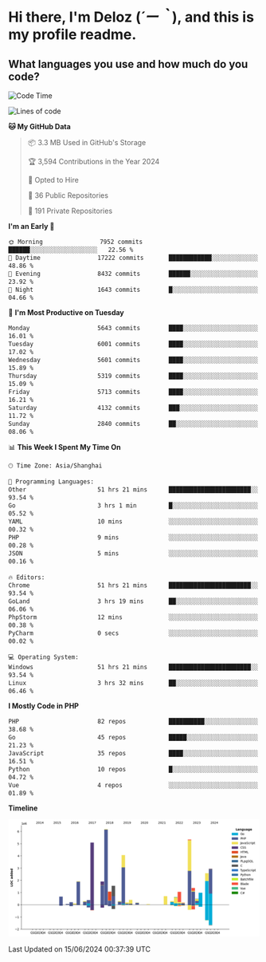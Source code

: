 # **Hi there, I'm Deloz (*´ー｀*), and this is my profile readme.**

## **What languages you use and how much do you code?**

<!--START_SECTION:waka-->
![Code Time](http://img.shields.io/badge/Code%20Time-4%2C207%20hrs%204%20mins-blue)

![Lines of code](https://img.shields.io/badge/From%20Hello%20World%20I%27ve%20Written-40.9%20million%20lines%20of%20code-blue)

**🐱 My GitHub Data** 

> 📦 3.3 MB Used in GitHub's Storage 
 > 
> 🏆 3,594 Contributions in the Year 2024
 > 
> 💼 Opted to Hire
 > 
> 📜 36 Public Repositories 
 > 
> 🔑 191 Private Repositories 
 > 
**I'm an Early 🐤** 

```text
🌞 Morning                7952 commits        ██████░░░░░░░░░░░░░░░░░░░   22.56 % 
🌆 Daytime                17222 commits       ████████████░░░░░░░░░░░░░   48.86 % 
🌃 Evening                8432 commits        ██████░░░░░░░░░░░░░░░░░░░   23.92 % 
🌙 Night                  1643 commits        █░░░░░░░░░░░░░░░░░░░░░░░░   04.66 % 
```
📅 **I'm Most Productive on Tuesday** 

```text
Monday                   5643 commits        ████░░░░░░░░░░░░░░░░░░░░░   16.01 % 
Tuesday                  6001 commits        ████░░░░░░░░░░░░░░░░░░░░░   17.02 % 
Wednesday                5601 commits        ████░░░░░░░░░░░░░░░░░░░░░   15.89 % 
Thursday                 5319 commits        ████░░░░░░░░░░░░░░░░░░░░░   15.09 % 
Friday                   5713 commits        ████░░░░░░░░░░░░░░░░░░░░░   16.21 % 
Saturday                 4132 commits        ███░░░░░░░░░░░░░░░░░░░░░░   11.72 % 
Sunday                   2840 commits        ██░░░░░░░░░░░░░░░░░░░░░░░   08.06 % 
```


📊 **This Week I Spent My Time On** 

```text
🕑︎ Time Zone: Asia/Shanghai

💬 Programming Languages: 
Other                    51 hrs 21 mins      ███████████████████████░░   93.54 % 
Go                       3 hrs 1 min         █░░░░░░░░░░░░░░░░░░░░░░░░   05.52 % 
YAML                     10 mins             ░░░░░░░░░░░░░░░░░░░░░░░░░   00.32 % 
PHP                      9 mins              ░░░░░░░░░░░░░░░░░░░░░░░░░   00.28 % 
JSON                     5 mins              ░░░░░░░░░░░░░░░░░░░░░░░░░   00.16 % 

🔥 Editors: 
Chrome                   51 hrs 21 mins      ███████████████████████░░   93.54 % 
GoLand                   3 hrs 19 mins       ██░░░░░░░░░░░░░░░░░░░░░░░   06.06 % 
PhpStorm                 12 mins             ░░░░░░░░░░░░░░░░░░░░░░░░░   00.38 % 
PyCharm                  0 secs              ░░░░░░░░░░░░░░░░░░░░░░░░░   00.02 % 

💻 Operating System: 
Windows                  51 hrs 21 mins      ███████████████████████░░   93.54 % 
Linux                    3 hrs 32 mins       ██░░░░░░░░░░░░░░░░░░░░░░░   06.46 % 
```

**I Mostly Code in PHP** 

```text
PHP                      82 repos            ██████████░░░░░░░░░░░░░░░   38.68 % 
Go                       45 repos            █████░░░░░░░░░░░░░░░░░░░░   21.23 % 
JavaScript               35 repos            ████░░░░░░░░░░░░░░░░░░░░░   16.51 % 
Python                   10 repos            █░░░░░░░░░░░░░░░░░░░░░░░░   04.72 % 
Vue                      4 repos             ░░░░░░░░░░░░░░░░░░░░░░░░░   01.89 % 
```



**Timeline**

![Lines of Code chart](https://raw.githubusercontent.com/deloz/deloz/main/assets/bar_graph.png)


 Last Updated on 15/06/2024 00:37:39 UTC
<!--END_SECTION:waka-->

